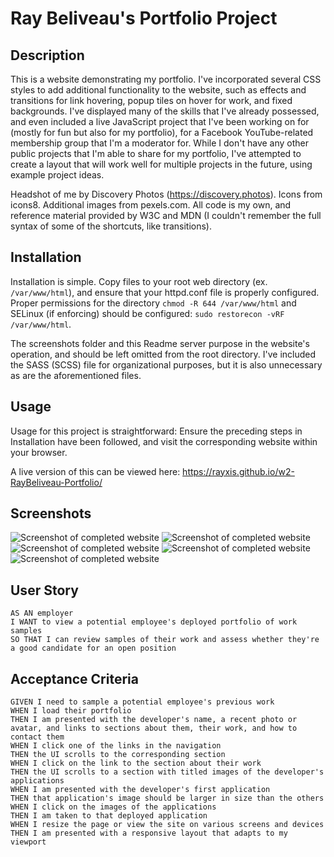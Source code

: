 # Ray Beliveau's Portfolio Project

## Description

This is a website demonstrating my portfolio. I've incorporated several CSS styles to add additional functionality
to the website, such as effects and transitions for link hovering, popup tiles on hover for work, and fixed
backgrounds. I've displayed many of the skills that I've already possessed, and even included a live JavaScript
project that I've been working on for (mostly for fun but also for my portfolio), for a Facebook YouTube-related
membership group that I'm a moderator for. While I don't have any other public projects that I'm able to share for
my portfolio, I've attempted to create a layout that will work well for multiple projects in the future, using
example project ideas.

Headshot of me by Discovery Photos (https://discovery.photos). Icons from icons8. Additional images from pexels.com.
All code is my own, and reference material provided by W3C and MDN (I couldn't remember the full syntax of some of the
shortcuts, like transitions).

## Installation

Installation is simple. Copy files to your root web directory (ex. `/var/www/html`), and ensure that your httpd.conf
file is properly configured. Proper permissions for the directory `chmod -R 644 /var/www/html` and SELinux (if
enforcing) should be configured: `sudo restorecon -vRF /var/www/html`.

The screenshots folder and this Readme server purpose in the website's operation, and should be left omitted from
the root directory. I've included the SASS (SCSS) file for organizational purposes, but it is also unnecessary as
are the aforementioned files.

## Usage

Usage for this project is straightforward: Ensure the preceding steps in Installation have been followed, and visit
the corresponding website within your browser.

A live version of this can be viewed here: https://rayxis.github.io/w2-RayBeliveau-Portfolio/

## Screenshots

![Screenshot of completed website](./screenshots/Screenshot%202023-12-03%20at%2011.25.55%E2%80%AFPM.png)
![Screenshot of completed website](./screenshots/Screenshot%202023-12-03%20at%2011.26.27%E2%80%AFPM.png)
![Screenshot of completed website](./screenshots/Screenshot%202023-12-03%20at%2011.26.54%E2%80%AFPM.png)
![Screenshot of completed website](./screenshots/Screenshot%202023-12-03%20at%2011.27.07%E2%80%AFPM.png)
![Screenshot of completed website](./screenshots/Screenshot%202023-12-03%20at%2011.27.21%E2%80%AFPM.png)

## User Story

```
AS AN employer
I WANT to view a potential employee's deployed portfolio of work samples
SO THAT I can review samples of their work and assess whether they're a good candidate for an open position
```

## Acceptance Criteria

```
GIVEN I need to sample a potential employee's previous work
WHEN I load their portfolio
THEN I am presented with the developer's name, a recent photo or avatar, and links to sections about them, their work, and how to contact them
WHEN I click one of the links in the navigation
THEN the UI scrolls to the corresponding section
WHEN I click on the link to the section about their work
THEN the UI scrolls to a section with titled images of the developer's applications
WHEN I am presented with the developer's first application
THEN that application's image should be larger in size than the others
WHEN I click on the images of the applications
THEN I am taken to that deployed application
WHEN I resize the page or view the site on various screens and devices
THEN I am presented with a responsive layout that adapts to my viewport
```
